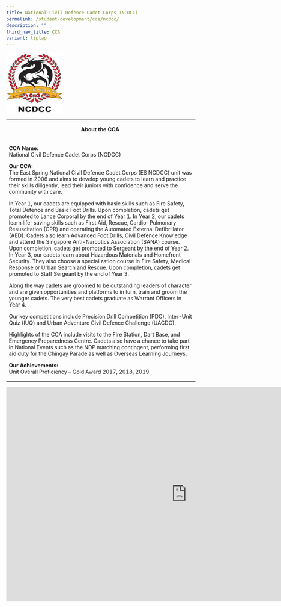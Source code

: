 ```yaml
---
title: National Civil Defence Cadet Corps (NCDCC)
permalink: /student-development/cca/ncdcc/
description: ""
third_nav_title: CCA
variant: tiptap
---
```

<img style="width: 30%;" src="/images/ncdcc.png">
<table>
<tbody>
<tr>
<td width="590">
<p style="text-align: center;"><strong>About the CCA&nbsp;</strong></p>
</td>
</tr>
<tr>
<td width="590">
<p><strong>CCA Name: <br></strong>National Civil Defence Cadet Corps (NCDCC)</p>
<p><strong>Our CCA:<br></strong>The East Spring National Civil Defence Cadet Corps (ES NCDCC) unit was formed in 2006 and aims to develop young cadets to learn and practice their skills diligently, lead their juniors with confidence and serve the community with care.</p>
<p>In Year 1, our cadets are equipped with basic skills such as Fire Safety, Total Defence and Basic Foot Drills. Upon completion, cadets get promoted to Lance Corporal by the end of Year 1. In Year 2, our cadets learn life-saving skills such as First Aid, Rescue, Cardio-Pulmonary Resuscitation (CPR) and operating the Automated External Defibrillator (AED). Cadets also learn Advanced Foot Drills, Civil Defence Knowledge and attend the Singapore Anti-Narcotics Association (SANA) course. Upon completion, cadets get promoted to Sergeant by the end of Year 2. In Year 3, our cadets learn about Hazardous Materials and Homefront Security. They also choose a specialization course in Fire Safety, Medical Response or Urban Search and Rescue. Upon completion, cadets get promoted to Staff Sergeant by the end of Year 3.</p>
<p>Along the way cadets are groomed to be outstanding leaders of character and are given opportunities and platforms to in turn, train and groom the younger cadets. The very best cadets graduate as Warrant Officers in Year 4.</p>
<p>Our key competitions include Precision Drill Competition (PDC), Inter-Unit Quiz (IUQ) and Urban Adventure Civil Defence Challenge (UACDC).</p>
<p>Highlights of the CCA include visits to the Fire Station, Dart Base, and Emergency Preparedness Centre. Cadets also have a chance to take part in National Events such as the NDP marching contingent, performing first aid duty for the Chingay Parade as well as Overseas Learning Journeys.</p>
<p><strong>Our Achievements:<br></strong>Unit Overall Proficiency – Gold Award 2017, 2018, 2019</p>
</td>
</tr>
</tbody>
</table>
<iframe src="https://docs.google.com/presentation/d/e/2PACX-1vQRIHO1FZgMSv5YcBxJcm2NaYivTomIKuwuH0FDGyPm1QGroUnxBBq7bO4iGETX-TrVmLiE5cs-bJEe/embed?start=false&amp;loop=false&amp;delayms=10000" frameborder="0" width="960" height="569" allowfullscreen="true"></iframe>